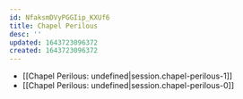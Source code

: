 ```yaml
---
id: NfaksmDVyPGGIip_KXUf6
title: Chapel Perilous
desc: ''
updated: 1643723096372
created: 1643723096372
---
```


- [[Chapel Perilous: undefined|session.chapel-perilous-1]]
- [[Chapel Perilous: undefined|session.chapel-perilous-0]]
